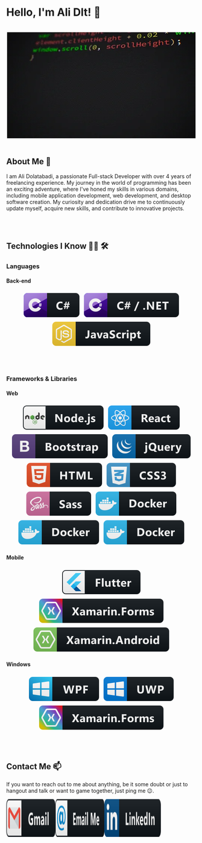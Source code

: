 # Hello, I'm Ali Dlt! 👋

<br>

<div align="center">
<picture>
  <img src="https://github.com/AliDlt/AliDlt/blob/master/assests/images/programming.webp" alt="Programming Image">
  </picture>
</div>

<br>

## About Me 💬

I am Ali Dolatabadi, a passionate Full-stack Developer with over 4 years of freelancing experience. My journey in the world of programming has been an exciting adventure, where I've honed my skills in various domains, including mobile application development, web development, and desktop software creation. My curiosity and dedication drive me to continuously update myself, acquire new skills, and contribute to innovative projects.

<br>
<br>

## Technologies I Know 👨‍💻 🛠

### Languages

#### Back-end

<p align="center">
  <picture>
  <img src="https://github.com/AliDlt/AliDlt/blob/master/assests/icons/languages/csharp.svg" alt="C#" style="vertical-align:top; margin:6px 4px;">
  </picture>

  <picture>
  <img src="https://github.com/AliDlt/AliDlt/blob/master/assests/icons/languages/csharp_dotnet.svg" alt=".NET" style="vertical-align:top; margin:6px 4px;">
  </picture>

  <picture>
  <img src="https://github.com/AliDlt/AliDlt/blob/master/assests/icons/languages/js.svg" alt="JavaScript" style="vertical-align:top; margin:6px 4px;">
  </picture>
</p>

<br>
<br>

### Frameworks & Libraries

#### Web

<p align="center">
  <picture>
  <img src="https://github.com/AliDlt/AliDlt/blob/master/assests/icons/frameworks/web/nodejs.svg" alt="Node.js" style="vertical-align:top; margin:6px 4px;">
  </picture>

  <picture>
  <img src="https://github.com/AliDlt/AliDlt/blob/master/assests/icons/frameworks/web/react.svg" alt="React.js" style="vertical-align:top; margin:6px 4px;">
  </picture>

  <picture>
  <img src="https://github.com/AliDlt/AliDlt/blob/master/assests/icons/frameworks/web/bootstrap.svg" alt="Bootstrap" style="vertical-align:top; margin:6px 4px;">
  </picture>

  <picture>
  <img src="https://github.com/AliDlt/AliDlt/blob/master/assests/icons/frameworks/web/jquery.svg" alt="jQuery" style="vertical-align:top; margin:6px 4px;">
  </picture>

  <picture>
  <img src="https://github.com/AliDlt/AliDlt/blob/master/assests/icons/languages/html.svg" alt="HTML" style="vertical-align:top; margin:6px 4px;">
  </picture>

  <picture>
  <img src="https://github.com/AliDlt/AliDlt/blob/master/assests/icons/languages/css3.svg" alt="CSS" style="vertical-align:top; margin:6px 4px;">
  </picture>

  <picture>
  <img src="https://github.com/AliDlt/AliDlt/blob/master/assests/icons/languages/sass.svg" alt="Sass" style="vertical-align:top; margin:6px 4px;">
  </picture>

  <picture>
  <img src="https://github.com/AliDlt/AliDlt/blob/master/assests/icons/frameworks/web/docker.svg" alt="Docker" style="vertical-align:top; margin:6px 4px;">
  </picture>

  <picture>
  <img src="https://github.com/AliDlt/AliDlt/blob/master/assests/icons/frameworks/web/docker.svg" alt="ASP.NET" style="vertical-align:top; margin:6px 4px;">
  </picture>

  <picture>
  <img src="https://github.com/AliDlt/AliDlt/blob/master/assests/icons/frameworks/web/docker.svg" alt="Blazor" style="vertical-align:top; margin:6px 4px;">
  </picture>
</p>

#### Mobile

<p align="center">

  <picture>
  <img src="https://github.com/AliDlt/AliDlt/blob/master/assests/icons/frameworks/mobile/flutter.svg" alt=".NET MAUI" style="vertical-align:top; margin:6px 4px;">
  </picture>

  <picture>
  <img src="https://github.com/AliDlt/AliDlt/blob/master/assests/icons/frameworks/mobile/xamarin_forms.svg" alt="Xamarin.Forms" style="vertical-align:top; margin:6px 4px;">
  </picture>

  <picture>
  <img src="https://github.com/AliDlt/AliDlt/blob/master/assests/icons/frameworks/mobile/xamarin_android.svg" alt="Xamarin.Android" style="vertical-align:top; margin:6px 4px;">
  </picture>
</p>

#### Windows

<p align="center">
  <picture>
  <img src="https://github.com/AliDlt/AliDlt/blob/master/assests/icons/frameworks/windows/wpf.svg" alt="WPF" style="vertical-align:top; margin:6px 4px;">
  </picture>

  <picture>
  <img src="https://github.com/AliDlt/AliDlt/blob/master/assests/icons/frameworks/windows/uwp.svg" alt="UWP" style="vertical-align:top; margin:6px 4px;">
  </picture>

  <picture>
  <img src="https://github.com/AliDlt/AliDlt/blob/master/assests/icons/frameworks/mobile/xamarin_forms.svg" alt="Windows Forms" style="vertical-align:top; margin:6px 4px;">  
  </picture>
</p>

<br>
<br>

## Contact Me 📫

If you want to reach out to me about anything, be it some doubt or just to hangout and talk or want to game together, just ping me 😉.

<a href="mailto:alidlt4@gmail.com">
  <img align="left" alt="Gmail" width="130" height="100" src="https://github.com/AliDlt/AliDlt/blob/master/assests/icons/socials/gmail.svg" />
</a>

<a href="mailto:alidlt1@yahoo.com">
  <img align="left" alt="Email" width="130" height="100" src="https://github.com/AliDlt/AliDlt/blob/master/assests/icons/socials/email_me.svg" />
</a>

<a href="https://www.linkedin.com/in/ali-dolatabadi-8139721b5/">
  <img align="left" alt="LinkedIn" width="150" height="100" src="https://github.com/AliDlt/AliDlt/blob/master/assests/icons/socials/linkedin.svg" />
</a>
